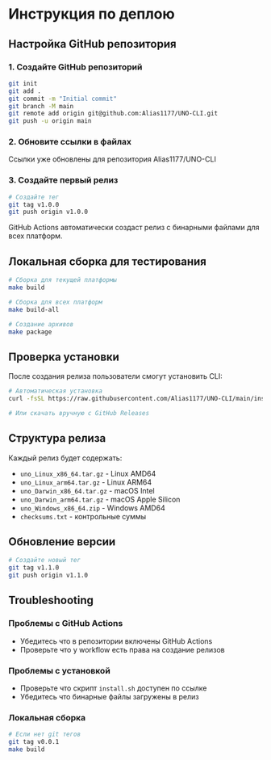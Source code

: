 # Инструкция по деплою

## Настройка GitHub репозитория

### 1. Создайте GitHub репозиторий

```bash
git init
git add .
git commit -m "Initial commit"
git branch -M main
git remote add origin git@github.com:Alias1177/UNO-CLI.git
git push -u origin main
```

### 2. Обновите ссылки в файлах

Ссылки уже обновлены для репозитория Alias1177/UNO-CLI

### 3. Создайте первый релиз

```bash
# Создайте тег
git tag v1.0.0
git push origin v1.0.0
```

GitHub Actions автоматически создаст релиз с бинарными файлами для всех платформ.

## Локальная сборка для тестирования

```bash
# Сборка для текущей платформы
make build

# Сборка для всех платформ
make build-all

# Создание архивов
make package
```

## Проверка установки

После создания релиза пользователи смогут установить CLI:

```bash
# Автоматическая установка
curl -fsSL https://raw.githubusercontent.com/Alias1177/UNO-CLI/main/install.sh | bash

# Или скачать вручную с GitHub Releases
```

## Структура релиза

Каждый релиз будет содержать:
- `uno_Linux_x86_64.tar.gz` - Linux AMD64
- `uno_Linux_arm64.tar.gz` - Linux ARM64
- `uno_Darwin_x86_64.tar.gz` - macOS Intel
- `uno_Darwin_arm64.tar.gz` - macOS Apple Silicon
- `uno_Windows_x86_64.zip` - Windows AMD64
- `checksums.txt` - контрольные суммы

## Обновление версии

```bash
# Создайте новый тег
git tag v1.1.0
git push origin v1.1.0
```

## Troubleshooting

### Проблемы с GitHub Actions
- Убедитесь что в репозитории включены GitHub Actions
- Проверьте что у workflow есть права на создание релизов

### Проблемы с установкой
- Проверьте что скрипт `install.sh` доступен по ссылке
- Убедитесь что бинарные файлы загружены в релиз

### Локальная сборка
```bash
# Если нет git тегов
git tag v0.0.1
make build
``` 